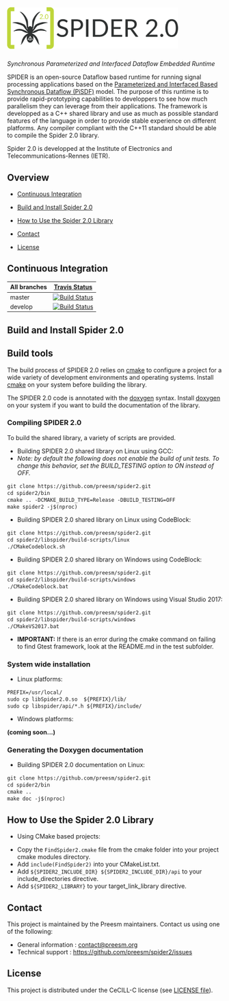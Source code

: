 # <img src="./doc/img/spider-full-nofont.svg" alt="SPIDER 2.0" width="400"/>
_Synchronous Parameterized and Interfaced Dataflow Embedded Runtime_


SPIDER is an open-source Dataflow based runtime for running signal processing applications based on the [Parameterized and Interfaced Based Synchronous Dataflow (PiSDF)](https://hal.inria.fr/hal-00877492) model.
The purpose of this runtime is to provide rapid-prototyping capabilities to developpers to see how much parallelism they can leverage from their applications.
The framework is developped as a C++ shared library and use as much as possible standard features of the language in order to provide stable experience on different platforms.
Any compiler compliant with the C++11 standard should be able to compile the Spider 2.0 library.

Spider 2.0 is developped at the Institute of Electronics and Telecommunications-Rennes (IETR).

## Overview

* [Continuous Integration](#continuous-integration)

* [Build and Install Spider 2.0](#build-and-install-spider-2.0)

* [How to Use the Spider 2.0 Library](#how-to-use-the-spider-2.0-library)

* [Contact](#contact)

* [License](#license)

## Continuous Integration

| All branches | [Travis Status](https://travis-ci.com/github/preesm/spider2) |
| ------------- |  ------------- |
| master  |  [![Build Status](https://travis-ci.com/github/preesm/spider2.svg?branch=master)](https://travis-ci.com/github/preesm/spider2/branches)  |
| develop  | [![Build Status](https://travis-ci.com/github/preesm/spider2.svg?branch=develop)](https://travis-ci.com/github/preesm/spider2/branches) |

## Build and Install Spider 2.0

## Build tools

The build process of SPIDER 2.0 relies on [cmake](https://cmake.org) to configure a project for a wide variety of development environments and operating systems. Install [cmake](https://cmake.org/download/) on your system before building the library.

The SPIDER 2.0 code is annotated with the [doxygen](http://www.doxygen.nl/) syntax.  Install [doxygen](http://www.doxygen.nl/download.html) on your system if you want to build the documentation of the library.

### Compiling SPIDER 2.0

To build the shared library, a variety of scripts are provided.

* Building SPIDER 2.0 shared library on Linux using GCC:
* *Note: by default the following does not enable the build of unit tests. To change this behavior, set the BUILD_TESTING option to ON instead of OFF.*
```shell
git clone https://github.com/preesm/spider2.git
cd spider2/bin
cmake .. -DCMAKE_BUILD_TYPE=Release -DBUILD_TESTING=OFF
make spider2 -j$(nproc)
```

* Building SPIDER 2.0 shared library on Linux using CodeBlock:
```shell
git clone https://github.com/preesm/spider2.git
cd spider2/libspider/build-scripts/linux
./CMakeCodeblock.sh
```

* Building SPIDER 2.0 shared library on Windows using CodeBlock:
```shell
git clone https://github.com/preesm/spider2.git
cd spider2/libspider/build-scripts/windows
./CMakeCodeblock.bat
```

* Building SPIDER 2.0 shared library on Windows using Visual Studio 2017:
```shell
git clone https://github.com/preesm/spider2.git
cd spider2/libspider/build-scripts/windows
./CMakeVS2017.bat
```

* **IMPORTANT:** If there is an error during the cmake command on failing to find Gtest framework, look at the README.md in the test subfolder.

### System wide installation

* Linux platforms:
```shell
PREFIX=/usr/local/
sudo cp libSpider2.0.so  ${PREFIX}/lib/
sudo cp libspider/api/*.h ${PREFIX}/include/
```

* Windows platforms:

__(coming soon...)__


### Generating the Doxygen documentation

* Building SPIDER 2.0 documentation on Linux:
```shell
git clone https://github.com/preesm/spider2.git
cd spider2/bin
cmake ..
make doc -j$(nproc)
```

## How to Use the Spider 2.0 Library

* Using CMake based projects:
- Copy the ``` FindSpider2.cmake ``` file from the cmake folder into your project cmake modules directory.
- Add ``` include(FindSpider2) ``` into your CMakeList.txt.
- Add ``` ${SPIDER2_INCLUDE_DIR} ${SPIDER2_INCLUDE_DIR}/api ``` to your include_directories directive.
- Add ``` ${SPIDER2_LIBRARY} ``` to your target_link_library directive.


## Contact

This project is maintained by the Preesm maintainers. Contact us using one of the following:

*   General information : contact@preesm.org
*   Technical support : https://github.com/preesm/spider2/issues

## License

This project is distributed under the CeCILL-C license (see [LICENSE file](LICENSE)).
